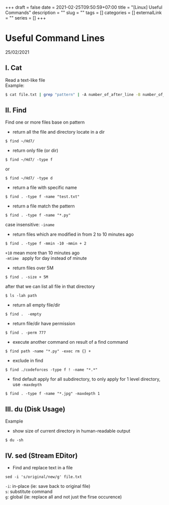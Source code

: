 +++ 
draft = false
date = 2021-02-25T09:50:59+07:00
title = "[Linux] Useful Commands"
description = ""
slug = "" 
tags = []
categories = []
externalLink = ""
series = []
+++

# Useful Command Lines
25/02/2021

## I. Cat
Read a text-like file  
Example:  
```bash
$ cat file.txt | grep "pattern" | -A number_of_after_line -B number_of_before_line -C both_before_and_after_lines
```

## II. Find
Find one or more files base on pattern  
- return all the file and directory locate in a dir
```
$ find ~/Hd7/
```
- return only file (or dir)
```
$ find ~/Hd7/ -type f
```
or
```
$ find ~/Hd7/ -type d
```
- return a file with specific name
```
$ find . -type f -name "test.txt"
```

- return a file match the pattern
```
$ find . -type f -name "*.py"
```
case insensitive: `-iname`

- return files which are modified in from 2 to 10 minutes ago
```
$ find . -type f -mmin -10 -mmin + 2
```
`+10` mean more than 10 minutes ago  
`-mtime ` apply for day instead of minute  

- return files over 5M
``` 
$ find . -size + 5M
```
after that we can list all file in that directory
```
$ ls -lah path 
```

- return all empty file/dir
```
$ find .  -empty
```

- return file/dir have permission
```
$ find . -perm 777
```

- execute another command on result of a find command
```
$ find path -name "*.py" -exec rm {} +
```

- exclude in find
```
$ find ./codeforces -type f ! -name "*.*"
```

- find default apply for all subdirectory, to only apply for 1 level directory, use `-maxdepth`
```
$ find . -type f -name "*.jpg" -maxdepth 1
```

## III. du (Disk Usage)
Example
- show size of current directory in human-readable output
```
$ du -sh
```

## IV. sed (Stream EDitor)
- Find and replace text in a file 
```
sed -i 's/original/new/g' file.txt
```
`-i`: in-place (ie: save back to original file)  
`s`: substitute command  
`g`: global (ie: replace all and not just the firse occurence)  

